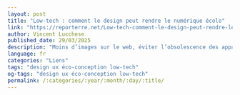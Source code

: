 ```yaml
---
layout: post
title: "Low-tech : comment le design peut rendre le numérique écolo"
link: "https://reporterre.net/Low-tech-comment-le-design-peut-rendre-le-numerique-ecolo"
author: Vincent Lucchese
published_date: 29/03/2025
description: "Moins d’images sur le web, éviter l’obsolescence des appareils, limiter le recours aux serveurs... Le numérique peut être plus écologique. De nombreux leviers low-tech existent."
language: fr
categories: "Liens"
tags: "design ux éco-conception low-tech"
og-tags: "design ux éco-conception low-tech"
permalink: /:categories/:year/:month/:day/:title/
---
```

